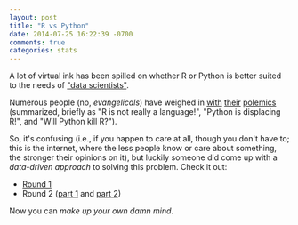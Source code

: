 ```yaml
---
layout: post
title: "R vs Python"
date: 2014-07-25 16:22:39 -0700
comments: true
categories: stats
---
```


A lot of virtual ink has been spilled on whether R or Python is better suited to the needs of ["data scientists"](http://www.analyticbridge.com/profiles/blogs/the-death-of-the-statistician).

Numerous people (no, _evangelicals_) have weighed in [with](http://inside-bigdata.com/2013/12/09/data-science-wars-python-vs-r/) [their](http://readwrite.com/2013/11/25/python-displacing-r-as-the-programming-language-for-data-science) [polemics](http://redmonk.com/sogrady/2013/11/26/python-r/) (summarized, briefly as "R is not really a language!", "Python is displacing R!", and "Will Python kill R?").

So, it's confusing (i.e., if you happen to care at all, though you don't have to; this is the internet, where the less people know or care about something, the stronger their opinions on it), but luckily someone did come up with a _data-driven approach_ to solving this problem. Check it out:

* [Round 1](http://www.theswarmlab.com/r-vs-python-round-1/)
* Round 2 ([part 1](http://www.theswarmlab.com/r-vs-python-round-2/) and [part 2](http://www.theswarmlab.com/r-vs-python-round-2-22/))

Now you can _make up your own damn mind_.